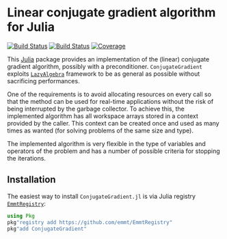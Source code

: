 # Linear conjugate gradient algorithm for Julia

[![Build Status](https://github.com/emmt/ConjugateGradient.jl/actions/workflows/CI.yml/badge.svg?branch=main)](https://github.com/emmt/ConjugateGradient.jl/actions/workflows/CI.yml?query=branch%3Amain)
[![Build Status](https://ci.appveyor.com/api/projects/status/github/emmt/ConjugateGradient.jl?svg=true)](https://ci.appveyor.com/project/emmt/ConjugateGradient-jl)
[![Coverage](https://codecov.io/gh/emmt/ConjugateGradient.jl/branch/main/graph/badge.svg)](https://codecov.io/gh/emmt/ConjugateGradient.jl)

This [Julia](https://julialang.org/) package provides an implementation of the (linear)
conjugate gradient algorithm, possibly with a preconditioner.
`ConjugateGradient` exploits
[`LazyAlgebra`](https://emmt.github.io/LazyAlgebra.jl) framework to be as
general as possible without sacrificing performances.

One of the requirements is to avoid allocating resources on every call so that
the method can be used for real-time applications without the risk of being
interrupted by the garbage collector.  To achieve this, the implemented
algorithm has all workspace arrays stored in a context provided by the caller.
This context can be created once and used as many times as wanted (for solving
problems of the same size and type).

The implemented algorithm is very flexible in the type of variables and
operators of the problem and has a number of possible criteria for stopping the
iterations.


## Installation

The easiest way to install `ConjugateGradient.jl` is via Julia registry
[`EmmtRegistry`](https://github.com/emmt/EmmtRegistry):

```julia
using Pkg
pkg"registry add https://github.com/emmt/EmmtRegistry"
pkg"add ConjugateGradient"
```
